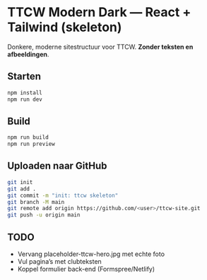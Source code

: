 # TTCW Modern Dark — React + Tailwind (skeleton)
Donkere, moderne sitestructuur voor TTCW. **Zonder teksten en afbeeldingen**.

## Starten
```bash
npm install
npm run dev
```

## Build
```bash
npm run build
npm run preview
```

## Uploaden naar GitHub
```bash
git init
git add .
git commit -m "init: ttcw skeleton"
git branch -M main
git remote add origin https://github.com/<user>/ttcw-site.git
git push -u origin main
```

## TODO
- Vervang placeholder-ttcw-hero.jpg met echte foto
- Vul pagina’s met clubteksten
- Koppel formulier back-end (Formspree/Netlify)
